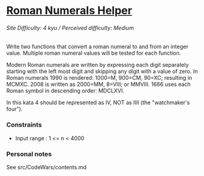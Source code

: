 # [Roman Numerals Helper](https://www.codewars.com/kata/51b66044bce5799a7f000003)
###### Site Difficulty: 4 kyu / Perceived difficulty: Medium
Write two functions that convert a roman numeral to and from an integer value. 
Multiple roman numeral values will be tested for each function.

Modern Roman numerals are written by expressing each digit separately starting with the left most digit and skipping any digit with a value of zero. 
In Roman numerals 1990 is rendered: 1000=M, 900=CM, 90=XC; resulting in MCMXC. 2008 is written as 2000=MM, 8=VIII; or MMVIII. 
1666 uses each Roman symbol in descending order: MDCLXVI.

In this kata 4 should be represented as IV, NOT as IIII (the "watchmaker's four").
### Constraints
- Input range : 1 <= n < 4000
### Personal notes
See src/CodeWars/contents.md
